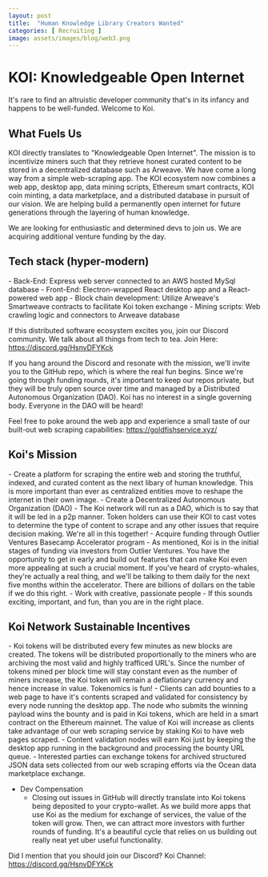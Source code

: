 ```yaml
---
layout: post
title:  "Human Knowledge Library Creators Wanted"
categories: [ Recruiting ]
image: assets/images/blog/web3.png
---
```



<h1>KOI: Knowledgeable Open Internet</h1>

It's rare to find an altruistic developer community that's in its infancy and happens to be well-funded.  Welcome to Koi.

<h2>What Fuels Us</h2>
KOI directly translates to "Knowledgeable Open Internet". The mission is to incentivize miners such that they retrieve honest curated content to be stored in a decentralized database such as Arweave.  We have come a long way from a simple web-scraping app. The KOI ecosystem now combines a web app, desktop app, data mining scripts, Ethereum smart contracts, KOI coin minting, a data marketplace, and a distributed database in pursuit of our vision. We are helping build a permanently open internet for future generations through the layering of human knowledge.

We are looking for enthusiastic and determined devs to join us. We are acquiring additional venture funding by the day.

<h2>Tech stack (hyper-modern)</h2>
  - Back-End:
    Express web server connected to an AWS hosted MySql database
  - Front-End:
    Electron-wrapped React desktop app and a React-powered web app
  - Block chain development:
    Utilize Arweave's Smartweave contracts to facilitate Koi token exchange
  - Mining scripts:
    Web crawling logic and connectors to Arweave database

If this distributed software ecosystem excites you, join our Discord community. We talk about all things from tech to tea.
Join Here: <https://discord.gg/HsnvDFYKck>

If you hang around the Discord and resonate with the mission, we'll invite you to the GitHub repo, which is where the real fun begins. Since we're going through funding rounds, it's important to keep our repos private, but they will be truly open source over time and managed by a Distributed Autonomous Organization (DAO).  Koi has no interest in a single governing body.  Everyone in the DAO will be heard!

Feel free to poke around the web app and experience a small taste of our built-out web scraping capabilities: <https://goldfishservice.xyz/>

<h2>Koi's Mission</h2>
  - Create a platform for scraping the entire web and storing the truthful, indexed, and curated content as the next libary of human knowledge. This is more important than ever as centralized entities move to reshape the internet in their own image.
  - Create a Decentralized Autonomous Organization (DAO)
    - The Koi network will run as a DAO, which is to say that it will be led in a p2p manner.  Token holders can use their KOI to cast votes to determine the type of content to scrape and any other issues that require decision making.  We're all in this together!
  - Acquire funding through Outlier Ventures Basecamp Accelerator program
    - As mentioned, Koi is in the initial stages of funding via investors from Outlier Ventures.  You have the opportunity to get in early and build out features that can make Koi even more appealing at such a crucial moment.  If you've heard of crypto-whales, they're actually a real thing, and we'll be talking to them daily for the next five months within the accelerator.  There are billions of dollars on the table if we do this right.
  - Work with creative, passionate people
  - If this sounds exciting, important, and fun, than you are in the right place.

  <h2>Koi Network Sustainable Incentives</h2>
  - Koi tokens will be distributed every few minutes as new blocks are created.  The tokens will be distributed proportionally to the miners who are archiving the most valid and highly trafficed URL's.  Since the number of tokens mined per block time will stay constant even as the number of miners increase, the Koi token will remain a deflationary currency and hence increase in value.  Tokenomics is fun!
  - Clients can add bounties to a web page to have it's contents scraped and validated for consistency by every node running the desktop app.  The node who submits the winning payload wins the bounty and is paid in Koi tokens, which are held in a smart contract on the Ethereum mainnet.  The value of Koi will increase as clients take advantage of our web scraping service by staking Koi to have web pages scraped.
  - Content validation nodes will earn Koi just by keeping the desktop app running in the background and processing the bounty URL queue.
  - Interested parties can exchange tokens for archived structured JSON data sets collected from our web scraping efforts via the Ocean data marketplace exchange.

- Dev Compensation
  - Closing out issues in GitHub will directly translate into Koi tokens being deposited to your crypto-wallet.  As we build more apps that use Koi as the medium for exchange of services, the value of the token will grow.  Then, we can attract more investors with further rounds of funding.  It's a beautiful cycle that relies on us building out really neat yet uber useful functionality.

Did I mention that you should join our Discord? 
Koi Channel: <https://discord.gg/HsnvDFYKck>
